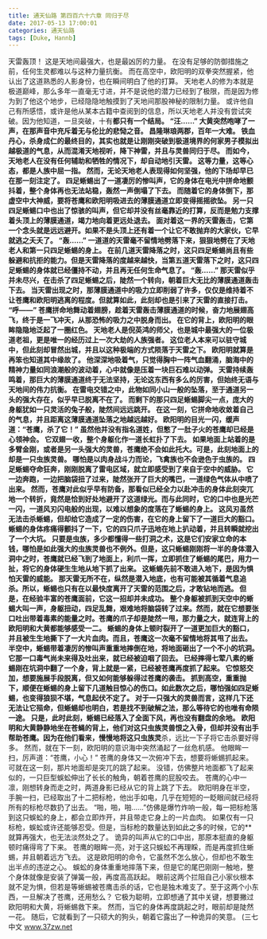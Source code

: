 ```yaml
---
title: 通天仙路 第四百六十六章 同归于尽
date: 2017-05-13 17:00:01
categories: 通天仙路
tags: [Duke, Hannb]
---
```


天雷轰顶！
这是天地间最强大，也是最凶厉的力量。 在没有足够的防御措施之前，任何生灵都难以与这种力量抗衡。
而在高空中，欧阳明的双拳突然握紧，他认出了这道熟悉的人影身份，也在瞬间明白了他的打算。
天地老人的修为本就是极道巅峰，那么多年一直毫无寸进，并不是说他的潜力已经到了极限，而是因为修为到了他这个地步，已经隐隐地触摸到了天地间那股神秘的限制力量。
或许他自己有所感悟，或许是他从某本古籍中查阅到的信息，所以天地老人并没有尝试突破。因为他知道，一旦突破，十有**都只有一个结局。
“汪……”
大黄突然咆哮了一声，在那声音中充斥着无与伦比的悲恸之音。
昌隆琳琅两郡，百年一大难。
铁血丹心，杀身成仁的最终目的，其实也就是让刚刚突破到极道境界的何家男子模拟出越极道的气息，从而混淆天地视听，降下神雷，并且与灵兽同归于尽。
而如今，天地老人在没有任何辅助和牺牲的情况下，却自动地引天雷。
这等力量，这等心态，都是人族中屈一指。
然而，无论天地老人表现得如何坚强，他的下场却早已在那一刻注定了。
四足蜥蜴出了一道凄厉的惨叫声，它的身体在电光中拼命地颤抖着，整个身体再也无法站稳，轰然一声倒塌了下去。
而随着它的身体倒下，那虚空中大神威，要将苍鹰和欧阳明吸进去的薄膜通道立即变得摇摇欲坠。
另一只四足蜥蜴口中也出了惊骇的叫声，但它却并没有丝毫靠近的打算，反而是勉力支撑着头顶上的薄膜通道，竭力地向着更远处退去。
面对着这一界的天雷轰击，它第一个念头就是远远避开。如果不是头顶上还有着一个让它不敢抛弃的大家伙，它早就逃之夭夭了。
“轰……”
一道道的天雷毫不留情地劈落下来，狠狠地劈在了天地老人和第一只四足蜥蜴的身上。
在前几道天雷降落之时，这只四足蜥蜴尚且有些躲避和抗拒的能力。但是天雷降落的度越来越快，当第五道天雷落下之时，这只四足蜥蜴的身体就已经僵持不动，并且再无任何生命气息了。
“轰……”
那天雷似乎并未尽兴，在击杀了四足蜥蜴之后，陡然一个转向，朝着巨大无比的薄膜通道轰击下去。
当天雷出现之时，那薄膜通道中的吸力立即削弱了许多，仅仅是维持着不让苍鹰和欧阳明逃离的程度。但就算如此，此刻却也是引来了天雷的直接打击。
“呼——”
苍鹰拼命地舞动着翅膀，趁着天雷轰击薄膜通道的时候，奋力地展翅高飞，终于是一飞冲天，从那恐怖的吸力之中脱身而出。
在它的背上，欧阳明的眼眸隐隐地泛起了一圈红色。
天地老人是倪英鸿的师父，也是城中最强大的一位极道老祖，更是唯一的经历过上一次大劫的人族强者。
这位老人本来可以驻守城中，但此刻却冒然出城，并且以这种极端的方式陨落于天雷之下。
欧阳明就算是再笨也知道其中缘故了。
他深深地吸着气，只觉得胸中一阵气血翻涌，脑海中的精神力量如同浪潮般的波动着，心中就像是压着一块巨石难以动弹。
天雷持续轰鸣着，那巨大的薄膜通道终于无法坚持，无论这东西有多么的厉害，但始终无语与天地间的伟力抗衡。
在雷电交错之中，此物如同小山一般的坠落，至于通道另一头的强大存在，似乎早已脱离不在了。
而剩下的那只四足蜥蜴脚尖一点，庞大的身躯犹如一只灵活的兔子般，陡然间远远跳开。
在这一刻，它拼命地收敛着自己的气息，并且距离这薄膜通道坠落之地越远越好。
欧阳明的目光一闪，缓声道：“苍鹰，杀了它！”
虽然他并没有指名道姓，但憋了一肚子火的苍鹰却已经是心领神会。
它双翅一收，整个身躯化作一道长虹扑了下去。
如果地面上站着的是多臂金刚，或者是另一头强大的灵兽，苍鹰绝不会如此托大。可是，此刻地面上的却是一只虫族灵兽。
哪怕是以肉身战斗力而论，飞禽族也不会逊色于虫族的。
四足蜥蜴夺命狂奔，刚刚脱离了雷电区域，就立即感受到了来自于空中的威胁。
它一边奔跑，一边把脑袋扭了过来，陡然张开了巨大的嘴巴，一道绿色气体从中喷了出来。
然而，苍鹰对此似乎早有防备，那看似已经全力以赴冲击的身体此刻突兀地一个转折，竟然是恰到好处地避开了这道绿光。而与此同时，它的口中也是光芒一闪，一道风刃闪电般的出现，以难以想象的度落在了蜥蜴的身上。
这风刃虽然无法击杀蜥蜴，但却给它造成了一定的伤害，在它的身上留下了一道巨大的豁口。
蜥蜴的身体疼痛得颤抖了一下，它的四只爪子迅地在地上扒动着，并且转瞬就挖出了一个大坑。
只要是虫族，多少都懂得一些打洞之术，这是它们安家立命的本钱，哪怕是如此强大的虫族灵兽也不例外。但是，这只蜥蜴刚刚将一半的身体潜入洞中之时，苍鹰就已经飞到了地面上，利爪一挥，立即抓住了蜥蜴的尾巴，用力一扯，将它的身体硬生生地从地下抓了出来。
这蜥蜴先前不敢进入地下，是因为惧怕天雷的威能。
那天雷无所不在，纵然是潜入地底，也有可能被其循着气息追杀。所以，蜥蜴也只有在以最快度离开了天雷的范围之后，才敢钻地而逃。
但是，在经验丰富的苍鹰面前，它这一招却并未成功。
整个身躯被抓到天空中的蜥蜴大叫一声，身躯扭动，四足乱舞，艰难地将脑袋转了过来。然而，就在它想要张口吐出带着毒素的能量之时。苍鹰的爪子却是陡然一甩，那力量之大，就连背上的欧阳明和大黄都能够感受一二。
蜥蜴的身体上顿时裂开了一道更加巨大的豁口，并且被生生地撕下了一大片血肉。而且，苍鹰这一次毫不留情地将其甩了出去。
半空中，蜥蜴带着凄厉的惨叫声重重地摔倒在地，将地面砸出了一个不小的坑洞。
它那一口毒气尚未来得及吐出来，就已经被迫咽了回去。
已经摔得七荤八素的蜥蜴刚在坑洞中翻了一个身，背上就是一紧，已经被苍鹰再度抓了起来。
它惊怒交加，想要施展手段脱离，但又如何能够躲得过苍鹰的袭击。
抓到高空，重重抛下，顺便在蜥蜴的身上留下几道触目惊心的伤口。如此数次之后，哪怕强如四足蜥蜴，也变得狼狈不堪，气息起伏不定了。
对于一只强大的灵兽而言，这样几下还无法让它殒命，但蜥蜴却也明白，若是找不到破解之法，那么等待它的也唯有命陨一途。
只是，此时此刻，蜥蜴已经落入了全面下风，再也没有翻盘的余地。
欧阳明和大黄静静地坐在苍蝇的背上，他们对这只虫族灵兽恨之入骨，但却并没有出手帮助苍鹰。因为在他们看来，慢慢地将这只虫族灵**杀，远比一下子将它击杀要好得多。
然而，就在下一刻，欧阳明的意识海中突然涌起了一丝危机感。
他眼眸一扫，厉声道：“苍鹰，小心！”
苍鹰的身体又一次俯冲下去，想要将蜥蜴抓起来。可就在这一刻，那片地面却是突兀的跳了起来。
没错，仿佛整片地面都飞了起来似的，一只巨型蜈蚣伸出了长长的触角，朝着苍鹰的屁股咬去。
苍鹰的心中一凛，刚想转身而走之时，两道身影已经从它的背上跳了下去。
欧阳明身在半空，手腕一扫，已经取出了十二把标枪，他出手如电，几乎在短短的一眨眼间就已经将所有的标枪尽数扔了出去。
“啪，啪，啪……”仿佛是爆竹炸响一般，每一把标枪落到这只蜈蚣的身上，都会立即炸开，并且带走它身上的一片血肉。
如果仅有一只标枪，蜈蚣或许还能够忍受。但是，当标枪的数量达到如此之多的时候，它的**就算再强大，也无法淡然处之了。
诡异的叫声从它的口中出，那原本挺直的身躯顿时痛得弯了下来。
苍鹰的眼眸一亮，对于这只蜈蚣不再理睬，而是再度抓住蜥蜴，并且朝着远方飞去。
这是欧阳明的命令，它虽然不怎么放心，但却也不敢生出半点的违逆之心。
蜈蚣的身体重重地摔落下来，但是它的尾巴刚刚一触地，整个身体就像是安装了弹簧一般，再度高高跃起。
眼前这两个拦阻自己小家伙根本就不足为惧，但若是等蜥蜴被苍鹰击杀的话，它也是独木难支了。至于这两个小东西，一旦解决了苍鹰，还用愁么？
它极为聪明，立即想通了其中关键，想要撇过欧阳明和大黄，将蜥蜴救下来。
然而，当它的身体再度跳起之时，眼前却是陡然一花。
随后，它就看到了一只硕大的狗头，朝着它露出了一种诡异的笑意。
(三七中文 www.37zw.net